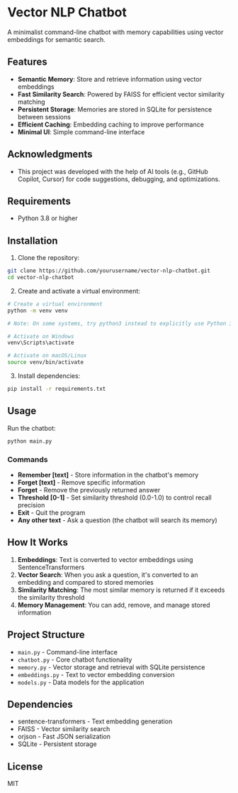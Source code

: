 # Vector NLP Chatbot

A minimalist command-line chatbot with memory capabilities using vector embeddings for semantic search.

## Features

- **Semantic Memory**: Store and retrieve information using vector embeddings
- **Fast Similarity Search**: Powered by FAISS for efficient vector similarity matching
- **Persistent Storage**: Memories are stored in SQLite for persistence between sessions
- **Efficient Caching**: Embedding caching to improve performance
- **Minimal UI**: Simple command-line interface

## Acknowledgments  
- This project was developed with the help of AI tools (e.g., GitHub Copilot, Cursor) for code suggestions, debugging, and optimizations.  

## Requirements

- Python 3.8 or higher

## Installation

1. Clone the repository:
```bash
git clone https://github.com/yourusername/vector-nlp-chatbot.git
cd vector-nlp-chatbot
```

2. Create and activate a virtual environment:
```bash
# Create a virtual environment
python -m venv venv

# Note: On some systems, try python3 instead to explicitly use Python 3.

# Activate on Windows
venv\Scripts\activate

# Activate on macOS/Linux
source venv/bin/activate
```

3. Install dependencies:
```bash
pip install -r requirements.txt
```

## Usage

Run the chatbot:
```bash
python main.py
```

### Commands

- **Remember [text]** - Store information in the chatbot's memory
- **Forget [text]** - Remove specific information
- **Forget** - Remove the previously returned answer
- **Threshold [0-1]** - Set similarity threshold (0.0-1.0) to control recall precision
- **Exit** - Quit the program
- **Any other text** - Ask a question (the chatbot will search its memory)

## How It Works

1. **Embeddings**: Text is converted to vector embeddings using SentenceTransformers
2. **Vector Search**: When you ask a question, it's converted to an embedding and compared to stored memories
3. **Similarity Matching**: The most similar memory is returned if it exceeds the similarity threshold
4. **Memory Management**: You can add, remove, and manage stored information

## Project Structure

- `main.py` - Command-line interface
- `chatbot.py` - Core chatbot functionality
- `memory.py` - Vector storage and retrieval with SQLite persistence
- `embeddings.py` - Text to vector embedding conversion
- `models.py` - Data models for the application

## Dependencies

- sentence-transformers - Text embedding generation
- FAISS - Vector similarity search
- orjson - Fast JSON serialization
- SQLite - Persistent storage

## License

MIT 